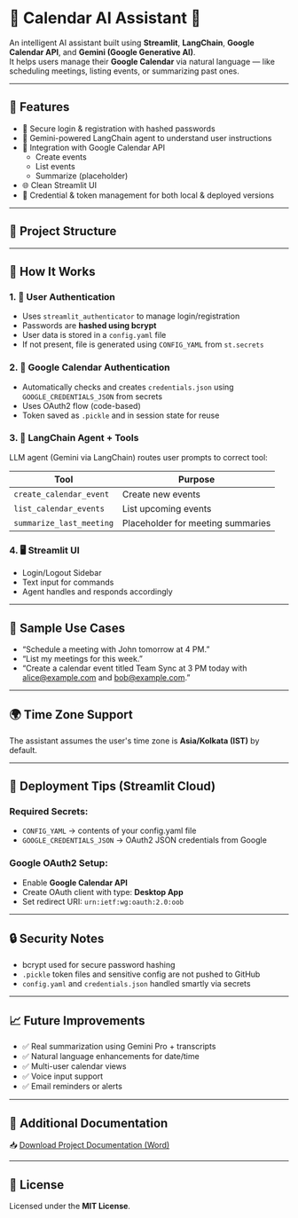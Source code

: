 # 📅 Calendar AI Assistant 🤖

An intelligent AI assistant built using **Streamlit**, **LangChain**, **Google Calendar API**, and **Gemini (Google Generative AI)**.  
It helps users manage their **Google Calendar** via natural language — like scheduling meetings, listing events, or summarizing past ones.

---

## 🚀 Features

- 🔐 Secure login & registration with hashed passwords
- 🧠 Gemini-powered LangChain agent to understand user instructions
- 📅 Integration with Google Calendar API
  - Create events
  - List events
  - Summarize (placeholder)
- 🌐 Clean Streamlit UI
- 💾 Credential & token management for both local & deployed versions

---

## 📁 Project Structure


---

## 🧠 How It Works

### 1. 🔐 User Authentication
- Uses `streamlit_authenticator` to manage login/registration
- Passwords are **hashed using bcrypt**
- User data is stored in a `config.yaml` file
- If not present, file is generated using `CONFIG_YAML` from `st.secrets`

### 2. 🔑 Google Calendar Authentication
- Automatically checks and creates `credentials.json` using `GOOGLE_CREDENTIALS_JSON` from secrets
- Uses OAuth2 flow (code-based)
- Token saved as `.pickle` and in session state for reuse

### 3. 🤖 LangChain Agent + Tools
LLM agent (Gemini via LangChain) routes user prompts to correct tool:

| Tool                      | Purpose                              |
|---------------------------|--------------------------------------|
| `create_calendar_event`   | Create new events                    |
| `list_calendar_events`    | List upcoming events                 |
| `summarize_last_meeting`  | Placeholder for meeting summaries    |

### 4. 🖥️ Streamlit UI
- Login/Logout Sidebar
- Text input for commands
- Agent handles and responds accordingly

---

## 🧪 Sample Use Cases

- “Schedule a meeting with John tomorrow at 4 PM.”
- “List my meetings for this week.”
- “Create a calendar event titled Team Sync at 3 PM today with alice@example.com and bob@example.com.”

---

## 🌍 Time Zone Support

The assistant assumes the user's time zone is **Asia/Kolkata (IST)** by default.

---

## 🔧 Deployment Tips (Streamlit Cloud)

### Required Secrets:
- `CONFIG_YAML` → contents of your config.yaml file
- `GOOGLE_CREDENTIALS_JSON` → OAuth2 JSON credentials from Google

### Google OAuth2 Setup:
- Enable **Google Calendar API**
- Create OAuth client with type: **Desktop App**
- Set redirect URI: `urn:ietf:wg:oauth:2.0:oob`

---

## 🔒 Security Notes

- bcrypt used for secure password hashing
- `.pickle` token files and sensitive config are not pushed to GitHub
- `config.yaml` and `credentials.json` handled smartly via secrets

---

## 📈 Future Improvements

- ✅ Real summarization using Gemini Pro + transcripts
- ✅ Natural language enhancements for date/time
- ✅ Multi-user calendar views
- ✅ Voice input support
- ✅ Email reminders or alerts

---

## 📄 Additional Documentation

📥 [Download Project Documentation (Word)](./Calendar_AI_Assistant_Documentation.docx)

---

## 📄 License

Licensed under the **MIT License**.

